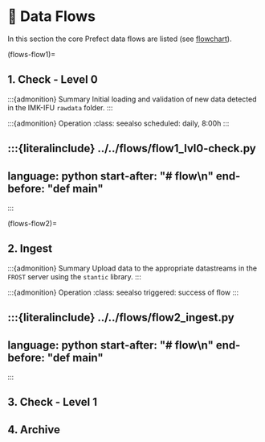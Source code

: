 # 🚰 Data Flows

In this section the core Prefect data flows are listed (see [flowchart](fig-data-flow-scheme)).


(flows-flow1)=
## 1. Check - Level 0

:::{admonition} Summary
Initial loading and validation of new data detected in the IMK-IFU `rawdata` folder.
:::

:::{admonition} Operation
:class: seealso
scheduled: daily, 8:00h
:::

:::{literalinclude} ../../flows/flow1_lvl0-check.py
---
language: python
start-after: "# flow\n"
end-before: "def main"
---
:::

(flows-flow2)=
## 2. Ingest

:::{admonition} Summary
Upload data to the appropriate datastreams in the `FROST` server using the `stantic`
library.
:::

:::{admonition} Operation
:class: seealso
triggered: success of flow [](flows-flow1)
:::

:::{literalinclude} ../../flows/flow2_ingest.py
---
language: python
start-after: "# flow\n"
end-before: "def main"
---
:::

## 3. Check - Level 1

## 4. Archive

